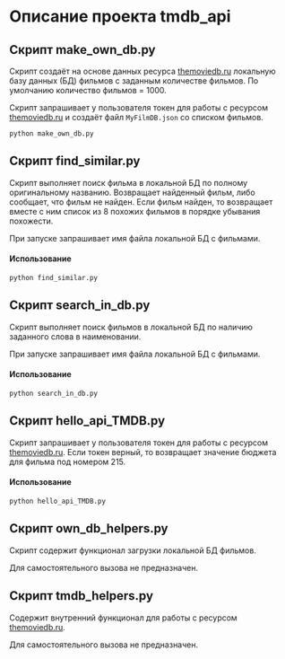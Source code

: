 # Описание проекта tmdb_api
## Скрипт make_own_db.py
Скрипт создаёт на основе данных ресурса
[themoviedb.ru](https://api.themoviedb.org/)
локальную базу данных (БД) фильмов с заданным количестве фильмов.
По умолчанию количество фильмов = 1000. 

Скрипт запрашивает у пользователя токен для работы с ресурсом
[themoviedb.ru](https://api.themoviedb.org/)
и создаёт файл `MyFilmDB.json` со списком фильмов.
```
python make_own_db.py  
```
## Скрипт find_similar.py
Скрипт выполняет поиск фильма в локальной БД по полному оригинальному названию.
Возвращает найденный фильм, либо сообщает, что фильм не найден.
Если фильм найден, то возвращает вместе с ним список из 8 похожих фильмов в порядке убывания похожести.  

При запуске запрашивает имя файла локальной БД с фильмами.
#### Использование
```
python find_similar.py  
```
## Скрипт search_in_db.py
Скрипт выполняет поиск фильмов в локальной БД по наличию заданного слова в 
наименовании. 

При запуске запрашивает имя файла локальной БД с фильмами.
#### Использование
```
python search_in_db.py  
```
## Скрипт hello_api_TMDB.py
Скрипт запрашивает у пользователя токен для работы с ресурсом 
[themoviedb.ru](https://api.themoviedb.org/).
Если токен верный, то возвращает значение бюджета для фильма под номером 215.
#### Использование
```
python hello_api_TMDB.py  
```
## Скрипт own_db_helpers.py
Скрипт содержит функционал загрузки локальной БД фильмов.

Для самостоятельного вызова не предназначен.
## Скрипт tmdb_helpers.py
Содержит внутренний функционал для работы с ресурсом 
[themoviedb.ru](https://api.themoviedb.org/).

Для самостоятельного вызова не предназначен.

